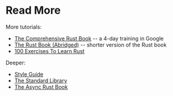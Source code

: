 # Read More

More tutorials:

* [The Comprehensive Rust Book](https://google.github.io/comprehensive-rust/) -- a 4-day training in Google
* [The Rust Book (Abridged)](https://jasonwalton.ca/rust-book-abridged/) -- shorter version of the Rust book
* [100 Exercises To Learn Rust](https://rust-exercises.com/100-exercises/)

Deeper:

* [Style Guide](https://doc.rust-lang.org/stable/style-guide/index.html)
* [The Standard Library](https://doc.rust-lang.org/stable/std/index.html)
* [The Async Rust Book](https://rust-lang.github.io/async-book/)

